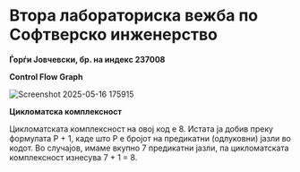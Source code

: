 # Втора лабораториска вежба по Софтверско инженерство
**Ѓорѓи Јовчевски, бр. на индекс 237008**

**Control Flow Graph**

![Screenshot 2025-05-16 175915](https://github.com/user-attachments/assets/ed444389-f82a-4cbd-9aba-640109f195d5)


**Цикломатска комплексност**

Цикломатската комплексност на овој код е 8. Истата ја добив преку формулата P + 1, каде што P е бројот на предикатни (одлуковни) јазли во кодот. Во случајов, имаме вкупно 7 предикатни јазли, па цикломатската комплексност изнесува 7 + 1 = 8.
